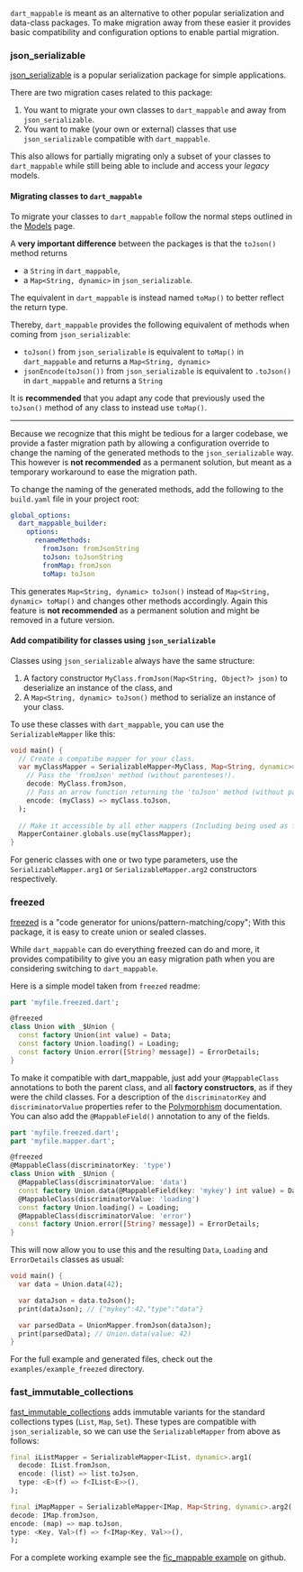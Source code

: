 `dart_mappable` is meant as an alternative to other popular serialization and data-class packages. To make migration
away from these easier it provides basic compatibility and configuration options to enable partial migration.

### json_serializable

[json_serializable](https://pub.dev/packages/json_serializable) is a popular serialization package
for simple applications. 

There are two migration cases related to this package:

1. You want to migrate your own classes to `dart_mappable` and away from `json_serializable`.
2. You want to make (your own or external) classes that use `json_serializable` compatible with `dart_mappable`.

This also allows for partially migrating only a subset of your classes to `dart_mappable` while still being able to
include and access your *legacy* models.

#### Migrating classes to `dart_mappable`

To migrate your classes to `dart_mappable` follow the normal steps outlined in the [Models](../topics/Models-topic.html) page.

A **very important difference** between the packages is that the `toJson()` method returns
- a `String` in `dart_mappable`,
- a `Map<String, dynamic>` in `json_serializable`.

The equivalent in `dart_mappable` is instead named `toMap()` to better reflect the return type.

Thereby, `dart_mappable` provides the following equivalent of methods when coming from `json_serializable`:

- `toJson()` from `json_serializable` is equivalent to `toMap()` in `dart_mappable` and returns a `Map<String, dynamic>`
- `jsonEncode(toJson())` from `json_serializable` is equivalent to `.toJson()` in `dart_mappable` and returns a `String`

It is **recommended** that you adapt any code that previously used the `toJson()` method of any class to instead use `toMap()`.

--- 

Because we recognize that this might be tedious for a larger codebase, we provide a faster migration path by allowing
a configuration override to change the naming of the generated methods to the `json_serializable` way. This however
is **not recommended** as a permanent solution, but meant as a temporary workaround to ease the migration path. 

To change the naming of the generated methods, add the following to the `build.yaml` file in your project root:

```yaml
global_options:
  dart_mappable_builder:
    options:
      renameMethods:
        fromJson: fromJsonString
        toJson: toJsonString
        fromMap: fromJson
        toMap: toJson
```

This generates `Map<String, dynamic> toJson()` instead of `Map<String, dynamic> toMap()` and changes other methods accordingly.
Again this feature is **not recommended** as a permanent solution and might be removed in a future version.

#### Add compatibility for classes using `json_serializable`

Classes using `json_serializable` always have the same structure:

1. A factory constructor `MyClass.fromJson(Map<String, Object?> json)` to deserialize an instance of the class, and
2. A `Map<String, dynamic> toJson()` method to serialize an instance of your class.

To use these classes with `dart_mappable`, you can use the `SerializableMapper` like this:

```dart
void main() {
  // Create a compatibe mapper for your class.
  var myClassMapper = SerializableMapper<MyClass, Map<String, dynamic>>(
    // Pass the 'fromJson' method (without parenteses!).
    decode: MyClass.fromJson,
    // Pass an arrow function returning the 'toJson' method (without parenteses!).
    encode: (myClass) => myClass.toJson,
  );
  
  // Make it accessible by all other mappers (Including being used as fields on other classes).
  MapperContainer.globals.use(myClassMapper);
}
```

For generic classes with one or two type parameters, use the `SerializableMapper.arg1` or
`SerializableMapper.arg2` constructors respectively.

### freezed

[freezed](https://pub.dev/packages/freezed) is a "code generator for unions/pattern-matching/copy";
With this package, it is easy to create union or sealed classes.

While `dart_mappable` can do everything freezed can do and more, it provides compatibility to give you an easy migration
path when you are considering switching to `dart_mappable`.

Here is a simple model taken from `freezed` readme:

```dart
part 'myfile.freezed.dart';

@freezed
class Union with _$Union {
  const factory Union(int value) = Data;
  const factory Union.loading() = Loading;
  const factory Union.error([String? message]) = ErrorDetails;
}
```

To make it compatible with dart_mappable, just add your `@MappableClass` annotations to both the parent class, and all **factory constructors**, as if they were the child classes.
For a description of the `discriminatorKey` and `discriminatorValue` properties refer to the [Polymorphism](https://pub.dev/documentation/dart_mappable/latest/topics/Polymorphism-topic.html) documentation.
You can also add the `@MappableField()` annotation to any of the fields.

```dart
part 'myfile.freezed.dart';
part 'myfile.mapper.dart';

@freezed
@MappableClass(discriminatorKey: 'type')
class Union with _$Union {
  @MappableClass(discriminatorValue: 'data')
  const factory Union.data(@MappableField(key: 'mykey') int value) = Data;
  @MappableClass(discriminatorValue: 'loading')
  const factory Union.loading() = Loading;
  @MappableClass(discriminatorValue: 'error')
  const factory Union.error([String? message]) = ErrorDetails;
}
```

This will now allow you to use this and the resulting `Data`, `Loading` and `ErrorDetails` classes as usual:

```dart
void main() {
  var data = Union.data(42);

  var dataJson = data.toJson();
  print(dataJson); // {"mykey":42,"type":"data"}

  var parsedData = UnionMapper.fromJson(dataJson);
  print(parsedData); // Union.data(value: 42)
}
```

For the full example and generated files, check out the `examples/example_freezed` directory.

### fast_immutable_collections

[fast_immutable_collections](https://pub.dev/packages/fast_immutable_collections) adds immutable
variants for the standard collections types (`List`, `Map`, `Set`). These types are compatible with
`json_serializable`, so we can use the `SerializableMapper` from above as follows:

```dart
final iListMapper = SerializableMapper<IList, dynamic>.arg1(
  decode: IList.fromJson,
  encode: (list) => list.toJson,
  type: <E>(f) => f<IList<E>>(),
);

final iMapMapper = SerializableMapper<IMap, Map<String, dynamic>.arg2(
decode: IMap.fromJson,
encode: (map) => map.toJson,
type: <Key, Val>(f) => f<IMap<Key, Val>>(),
);
```

For a complete working example see the [fic_mappable example](https://github.com/schultek/dart_mappable/tree/main/examples/fic_mappable) on github.
